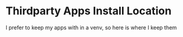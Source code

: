 # Thirdparty Apps Install Location
I prefer to keep my apps with in a venv, so here is where I keep them

